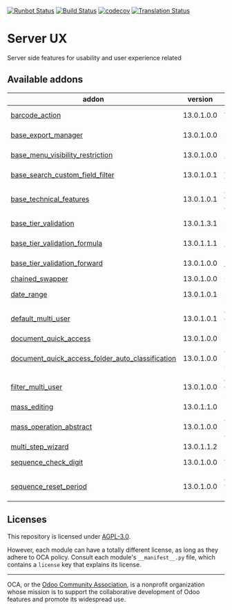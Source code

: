 [![Runbot Status](https://runbot.odoo-community.org/runbot/badge/flat/250/13.0.svg)](https://runbot.odoo-community.org/runbot/repo/github-com-oca-server-ux-250)
[![Build Status](https://travis-ci.com/OCA/server-ux.svg?branch=13.0)](https://travis-ci.com/OCA/server-ux)
[![codecov](https://codecov.io/gh/OCA/server-ux/branch/13.0/graph/badge.svg)](https://codecov.io/gh/OCA/server-ux)
[![Translation Status](https://translation.odoo-community.org/widgets/server-ux-13-0/-/svg-badge.svg)](https://translation.odoo-community.org/engage/server-ux-13-0/?utm_source=widget)

<!-- /!\ do not modify above this line -->

# Server UX

Server side features for usability and user experience related

<!-- /!\ do not modify below this line -->

<!-- prettier-ignore-start -->

[//]: # (addons)

Available addons
----------------
addon | version | summary
--- | --- | ---
[barcode_action](barcode_action/) | 13.0.1.0.0 | Allows to use barcodes as a launcher
[base_export_manager](base_export_manager/) | 13.0.1.0.0 | Manage model export profiles
[base_menu_visibility_restriction](base_menu_visibility_restriction/) | 13.0.1.0.0 | Restrict (with groups) menu visibilty
[base_search_custom_field_filter](base_search_custom_field_filter/) | 13.0.1.0.1 | Add custom filters for fields via UI
[base_technical_features](base_technical_features/) | 13.0.1.0.1 | Access to technical features without activating debug mode
[base_tier_validation](base_tier_validation/) | 13.0.1.3.1 | Implement a validation process based on tiers.
[base_tier_validation_formula](base_tier_validation_formula/) | 13.0.1.1.1 | Formulas for Base tier validation
[base_tier_validation_forward](base_tier_validation_forward/) | 13.0.1.0.0 | Forward option for base tiers
[chained_swapper](chained_swapper/) | 13.0.1.0.0 | Chained Swapper
[date_range](date_range/) | 13.0.1.0.1 | Manage all kind of date range
[default_multi_user](default_multi_user/) | 13.0.1.0.1 | Allows to share user-defined defaults among several users.
[document_quick_access](document_quick_access/) | 13.0.1.0.0 | Document quick access
[document_quick_access_folder_auto_classification](document_quick_access_folder_auto_classification/) | 13.0.1.0.0 | Auto classification of Documents after reading a QR
[filter_multi_user](filter_multi_user/) | 13.0.1.0.0 | Allows to share user-defined filters filters among several users.
[mass_editing](mass_editing/) | 13.0.1.1.0 | Mass Editing
[mass_operation_abstract](mass_operation_abstract/) | 13.0.1.0.0 | Abstract Tools used for modules that realize operation onmany items
[multi_step_wizard](multi_step_wizard/) | 13.0.1.1.2 | Multi-Steps Wizards
[sequence_check_digit](sequence_check_digit/) | 13.0.1.0.0 | Adds a check digit on sequences
[sequence_reset_period](sequence_reset_period/) | 13.0.1.0.0 | Auto-generate yearly/monthly/weekly/daily sequence period ranges

[//]: # (end addons)

<!-- prettier-ignore-end -->

## Licenses

This repository is licensed under [AGPL-3.0](LICENSE).

However, each module can have a totally different license, as long as they adhere to OCA
policy. Consult each module's `__manifest__.py` file, which contains a `license` key
that explains its license.

----

OCA, or the [Odoo Community Association](http://odoo-community.org/), is a nonprofit
organization whose mission is to support the collaborative development of Odoo features
and promote its widespread use.
